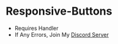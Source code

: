 # Responsive-Buttons
+ Requires Handler
+ If Any Errors, Join My [Discord Server](https://dsc.gg/coderscafe)
